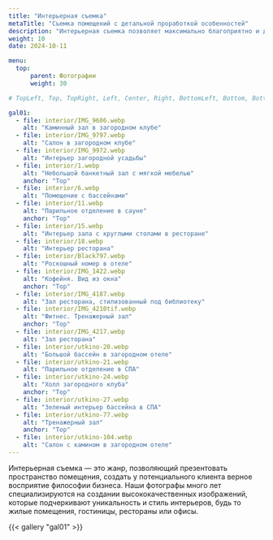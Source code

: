 ```yaml
---
title: "Интерьерная съемка"
metaTitle: "Съемка помещений с детальной проработкой особенностей"
description: "Интерьерная съемка позволяет максимально благоприятно и детально представить помещение, отразив его особенности и преимущества"
weight: 10
date: 2024-10-11

menu:
  top:
      parent: Фотографии
      weight: 30

# TopLeft, Top, TopRight, Left, Center, Right, BottomLeft, Bottom, BottomRight

gal01:
  - file: interior/IMG_9606.webp
    alt: "Каминный зал в загородном клубе"
  - file: interior/IMG_9797.webp
    alt: "Салон в загородном клубе"
  - file: interior/IMG_9972.webp
    alt: "Интерьер загородной усадьбы"
  - file: interior/1.webp
    alt: "Небольшой банкетный зал с мягкой мебелью"
    anchor: "Top"
  - file: interior/6.webp
    alt: "Помещение с бассейнами"
  - file: interior/11.webp
    alt: "Парильное отделение в сауне"
    anchor: "Top"
  - file: interior/15.webp
    alt: "Интерьер зала с круглыми столами в ресторане"
  - file: interior/18.webp
    alt: "Интерьер ресторана"
  - file: interior/Black797.webp
    alt: "Роскошный номер в отеле"
  - file: interior/IMG_1422.webp
    alt: "Кофейня. Вид из окна"
    anchor: "Top"
  - file: interior/IMG_4187.webp
    alt: "Зал ресторана, стилизованный под библиотеку"
  - file: interior/IMG_4210tif.webp
    alt: "Фитнес. Тренажерный зал"
    anchor: "Top"
  - file: interior/IMG_4217.webp
    alt: "Зал ресторана"
  - file: interior/utkino-20.webp
    alt: "Большой бассейн в загородном отеле"
  - file: interior/utkino-21.webp
    alt: "Парильное отделение в СПА"
  - file: interior/utkino-24.webp
    alt: "Холл загородного клуба"
    anchor: "Top"
  - file: interior/utkino-27.webp
    alt: "Зеленый интерьер бассейна в СПА"
  - file: interior/utkino-77.webp
    alt: "Тренажерный зал"
    anchor: "Top"
  - file: interior/utkino-104.webp
    alt: "Салон с камином в загородном отеле"
---
```


Интерьерная съемка — это жанр, позволяющий презентовать пространство помещения, создать у потенциального клиента верное восприятие философии бизнеса. Наши фотографы много лет специализируются на создании высококачественных изображений, которые подчеркивают уникальность и стиль интерьеров, будь то жилые помещения, гостиницы, рестораны или офисы.

{{< gallery "gal01" >}}
